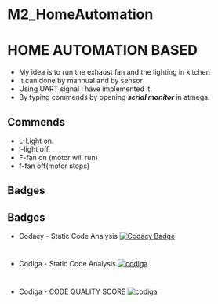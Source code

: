 # M2_HomeAutomation

# HOME AUTOMATION BASED
* My idea is to run the exhaust fan and the lighting in kitchen
* It can done by mannual and by sensor
* Using UART signal i have implemented it.
* By typing commends by opening *__serial monitor__* in atmega.

 ## __Commends__
*  L-Light on.
* l-light off.
* F-fan on (motor will run)
* f-fan off(motor stops)


## Badges

## Badges 
* Codacy - Static Code Analysis
[![Codacy Badge](https://app.codacy.com/project/badge/Grade/dd61778943184d8687347e0fd8ee7bff)](https://www.codacy.com/gh/SIVAPRAKASHK3/M2_HomeAutomation/dashboard?utm_source=github.com&amp;utm_medium=referral&amp;utm_content=SIVAPRAKASHK3/M2_HomeAutomation&amp;utm_campaign=Badge_Grade)
#
* Codiga - Static Code Analysis
[![codiga](https://img.shields.io/badge/CODIGA_GRADE-A-green.svg)](https://api.codiga.io/project/33070/status/svg)
#
* Codiga - CODE QUALITY SCORE
[![codiga](https://img.shields.io/badge/CODIGA_QUALITY_SCORE-100-green.svg)](https://api.codiga.io/project/33070/score/svg)

